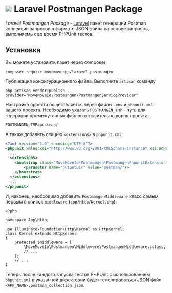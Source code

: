 # <a href="https://movemoveapp.com" target="_blank"><img src="https://avatars2.githubusercontent.com/u/69967331?s=20&v=4" width="20"></a> Laravel Postmangen Package

[//]: # ([![Build Status]&#40;https://app.travis-ci.com/movemoveapp/laravel-dadata.svg?branch=master&#41;]&#40;https://app.travis-ci.com/movemoveapp/laravel-dadata&#41;)

[//]: # ([![Latest Stable Version]&#40;https://poser.pugx.org/movemoveapp/laravel-dadata/v&#41;]&#40;//packagist.org/packages/movemoveapp/laravel-dadata&#41;)

[//]: # ([![Total Downloads]&#40;https://poser.pugx.org/movemoveapp/laravel-dadata/downloads&#41;]&#40;//packagist.org/packages/movemoveapp/laravel-dadata&#41;)

[//]: # ([![License]&#40;https://poser.pugx.org/movemoveapp/laravel-dadata/license&#41;]&#40;//packagist.org/packages/movemoveapp/laravel-dadata&#41;)

*Laravel Postmangen Package* - [Laravel](https://github.com/laravel/laravel) пакет генерации Postman коллекции запросов в формате JSON файла на основе запросов, выполняемых во время PHPUnit тестов.

## Установка
Вы можете установить пакет через composer:

```shell script
composer require movemoveapp/laravel-postmangen
``` 

Публикация конфигурационного файла. Выполните `artisan` команду

```shell script
php artisan vendor:publish --provider="MoveMoveIo\Postmangen\PostmangenServiceProvider"
```

Настройка проекта осществляется через файлы `.env` и `phpunit.xml` вашего проекта. Необходимо указать `POSTMANGEN_TMP` - путь для генерации промежуточных файлов относительно корня проекта:
```shell
POSTMANGEN_TMP=postman/
```
A также добавить секцию `<extensions>` в `phpunit.xml`:
```xml
<?xml version="1.0" encoding="UTF-8"?>
<phpunit xmlns:xsi="http://www.w3.org/2001/XMLSchema-instance" xsi:noNamespaceSchemaLocation="./vendor/phpunit/phpunit/phpunit.xsd" bootstrap="vendor/autoload.php" colors="true">
  ...
  <extensions>
    <bootstrap class="MoveMoveIo\Postmangen\PostmangenPhpunitExtension">
        <parameter name="outputDir" value="postman/"/>
    </bootstrap>
  </extensions>
  ...
</phpunit>
```

И, наконец, необходимо добавить `PostmangenMiddleware` класс самым первым в список `middleware` (`app/Http/Kernel.php`):
```injectablephp
<?php

namespace App\Http;

use Illuminate\Foundation\Http\Kernel as HttpKernel;
class Kernel extends HttpKernel
{
    protected $middleware = [
        \MoveMoveIo\Postmangen\Middleware\PostmangenMiddleware::class,
        // ...
    ];
    // ...
}
```

Теперь после каждого запуска тестов PHPUnit с использованием `phpunit.xml` в указанной директории будет генерироваться 
JSON файл `<APP_NAME>.postman_collection.json`. 